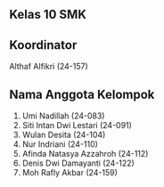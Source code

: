 ## Kelas 10 SMK

## Koordinator 
Althaf Alfikri (24-157)

## Nama Anggota Kelompok
1. Umi Nadillah (24-083)
2. Siti Intan Dwi Lestari (24-091)
3. Wulan Desita (24-104)
4. Nur Indriani (24-110)
5. Afinda Natasya Azzahroh (24-112)
6. Denis Dwi Damayanti (24-122)
7. Moh Rafly Akbar (24-159)


